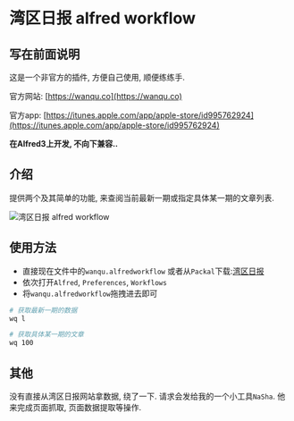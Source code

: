 # 湾区日报 alfred workflow

## 写在前面说明

这是一个非官方的插件, 方便自己使用, 顺便练练手.

官方网站: [https://wanqu.co](https://wanqu.co)

官方app: [https://itunes.apple.com/app/apple-store/id995762924](https://itunes.apple.com/app/apple-store/id995762924)

**在Alfred3上开发, 不向下兼容..**

## 介绍

提供两个及其简单的功能, 来查阅当前最新一期或指定具体某一期的文章列表.

![湾区日报 alfred workflow](https://raw.githubusercontent.com/yPangXie/wanqu-workflow/master/screenshot/wanqu-screenshot.png)

## 使用方法

 - 直接现在文件中的`wanqu.alfredworkflow` 或者从`Packal`下载:[湾区日报](http://www.packal.org/workflow/wan-qu-ri-bao-fei-guan-fang)
 - 依次打开`Alfred`, `Preferences`, `Workflows`
 - 将`wanqu.alfredworkflow`拖拽进去即可

```bash
# 获取最新一期的数据
wq l

# 获取具体某一期的文章
wq 100
```

## 其他

没有直接从湾区日报网站拿数据, 绕了一下. 请求会发给我的一个小工具`NaSha`. 他来完成页面抓取, 页面数据提取等操作.

